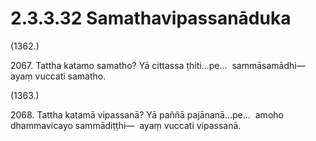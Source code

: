 # 2.3.3.32 Samathavipassanāduka

(1362.)

2067\. Tattha katamo samatho? Yā cittassa ṭhiti…pe…  sammāsamādhi—  ayaṃ vuccati samatho.

(1363.)

2068\. Tattha katamā vipassanā? Yā paññā pajānanā…pe…  amoho dhammavicayo sammādiṭṭhi—  ayaṃ vuccati vipassanā.
